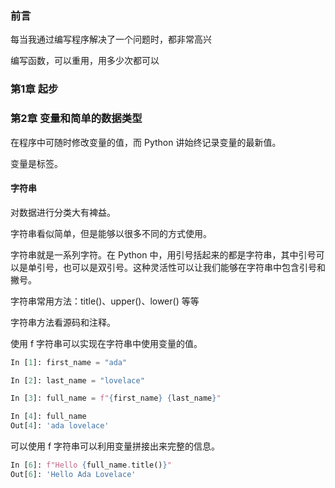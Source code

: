 
### 前言  

每当我通过编写程序解决了一个问题时，都非常高兴  

编写函数，可以重用，用多少次都可以  


### 第1章 起步  



### 第2章 变量和简单的数据类型  

在程序中可随时修改变量的值，而 Python 讲始终记录变量的最新值。  

变量是标签。  

#### 字符串  

对数据进行分类大有裨益。  

字符串看似简单，但是能够以很多不同的方式使用。  

字符串就是一系列字符。在 Python 中，用引号括起来的都是字符串，其中引号可以是单引号，也可以是双引号。这种灵活性可以让我们能够在字符串中包含引号和撇号。  

字符串常用方法：title()、upper()、lower() 等等  

字符串方法看源码和注释。  

使用 f 字符串可以实现在字符串中使用变量的值。  

```python  
In [1]: first_name = "ada"

In [2]: last_name = "lovelace"

In [3]: full_name = f"{first_name} {last_name}"

In [4]: full_name
Out[4]: 'ada lovelace'
```

可以使用 f 字符串可以利用变量拼接出来完整的信息。   

```python 
In [6]: f"Hello {full_name.title()}"
Out[6]: 'Hello Ada Lovelace'
```



